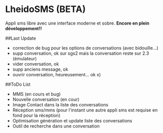 LheidoSMS (BETA)
=========

Appli sms libre avec une interface moderne et sobre.
**Encore en plein développement!!**

##Last Update
 * correction de bug pour les options de conversations (avec bidouille...)
 * supp conversation, ok sur sgs2 mais la conversation reste sur 2.3 (émulateur)
 * vider conversation, ok
 * supp anciens message, ok
 * ouvrir conversation, heureusement... ok x)

##ToDo List
 * MMS (en cours et bug)
 * Nouvelle conversation (en cour)
 * Image Contact dans la liste des conversations
 * Réception sms/mms (pour l'instant une autre appli sms est requise en fond pour la réception)
 * Optimisation génération et update liste des conversations
 * Outil de recherche dans une conversation
